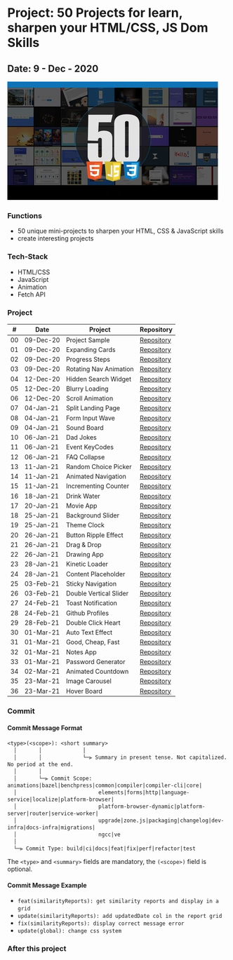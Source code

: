 # Project: 50 Projects for learn, sharpen your HTML/CSS, JS Dom Skills

## Date: 9 - Dec - 2020

<img src="./screenshot.jpg" alt="Screenshot"/>

### Functions

- 50 unique mini-projects to sharpen your HTML, CSS & JavaScript skills
- create interesting projects

### Tech-Stack

- HTML/CSS
- JavaScript
- Animation
- Fetch API

### Project

|  #  | Date      | Project                | Repository                                                                                          |
| :-: | --------- | ---------------------- | --------------------------------------------------------------------------------------------------- |
| 00  | 09-Dec-20 | Project Sample         | [Repository](https://github.com/tinspham209/50projects50days/tree/master/00-project-sample)         |
| 01  | 09-Dec-20 | Expanding Cards        | [Repository](https://github.com/tinspham209/50projects50days/tree/master/01-expanding-cards)        |
| 02  | 09-Dec-20 | Progress Steps         | [Repository](https://github.com/tinspham209/50projects50days/tree/master/02-progress-steps)         |
| 03  | 09-Dec-20 | Rotating Nav Animation | [Repository](https://github.com/tinspham209/50projects50days/tree/master/03-rotating-nav-animation) |
| 04  | 12-Dec-20 | Hidden Search Widget   | [Repository](https://github.com/tinspham209/50projects50days/tree/master/04-hidden-search-widget)   |
| 05  | 12-Dec-20 | Blurry Loading         | [Repository](https://github.com/tinspham209/50projects50days/tree/master/05-blurry-loading)         |
| 06  | 12-Dec-20 | Scroll Animation       | [Repository](https://github.com/tinspham209/50projects50days/tree/master/06-scroll-animation)       |
| 07  | 04-Jan-21 | Split Landing Page     | [Repository](https://github.com/tinspham209/50projects50days/tree/master/07-split-landing-page)     |
| 08  | 04-Jan-21 | Form Input Wave        | [Repository](https://github.com/tinspham209/50projects50days/tree/master/08-form-input-wave)        |
| 09  | 04-Jan-21 | Sound Board            | [Repository](https://github.com/tinspham209/50projects50days/tree/master/09-sound-board)            |
| 10  | 06-Jan-21 | Dad Jokes              | [Repository](https://github.com/tinspham209/50projects50days/tree/master/10-dad-jokes)              |
| 11  | 06-Jan-21 | Event KeyCodes         | [Repository](https://github.com/tinspham209/50projects50days/tree/master/11-event-keycodes)         |
| 12  | 06-Jan-21 | FAQ Collapse           | [Repository](https://github.com/tinspham209/50projects50days/tree/master/12-faq-collapse)           |
| 13  | 11-Jan-21 | Random Choice Picker   | [Repository](https://github.com/tinspham209/50projects50days/tree/master/13-random-choice-picker)   |
| 14  | 11-Jan-21 | Animated Navigation    | [Repository](https://github.com/tinspham209/50projects50days/tree/master/14-animated-navigation)    |
| 15  | 11-Jan-21 | Incrementing Counter   | [Repository](https://github.com/tinspham209/50projects50days/tree/master/15-incrementing-counter)   |
| 16  | 18-Jan-21 | Drink Water            | [Repository](https://github.com/tinspham209/50projects50days/tree/master/16-drink-water)            |
| 17  | 20-Jan-21 | Movie App              | [Repository](https://github.com/tinspham209/50projects50days/tree/master/17-movie-app)              |
| 18  | 25-Jan-21 | Background Slider      | [Repository](https://github.com/tinspham209/50projects50days/tree/master/18-background-slider)      |
| 19  | 25-Jan-21 | Theme Clock            | [Repository](https://github.com/tinspham209/50projects50days/tree/master/19-theme-clock)            |
| 20  | 26-Jan-21 | Button Ripple Effect   | [Repository](https://github.com/tinspham209/50projects50days/tree/master/20-button-ripple-effect)   |
| 21  | 26-Jan-21 | Drag & Drop            | [Repository](https://github.com/tinspham209/50projects50days/tree/master/21-drag-n-drop)            |
| 22  | 26-Jan-21 | Drawing App            | [Repository](https://github.com/tinspham209/50projects50days/tree/master/22-drawing-app)            |
| 23  | 28-Jan-21 | Kinetic Loader         | [Repository](https://github.com/tinspham209/50projects50days/tree/master/23-kinetic-loader)         |
| 24  | 28-Jan-21 | Content Placeholder    | [Repository](https://github.com/tinspham209/50projects50days/tree/master/24-content-placeholder)    |
| 25  | 03-Feb-21 | Sticky Navigation      | [Repository](https://github.com/tinspham209/50projects50days/tree/master/25-sticky-navigation)      |
| 26  | 03-Feb-21 | Double Vertical Slider | [Repository](https://github.com/tinspham209/50projects50days/tree/master/26-double-vertical-slider) |
| 27  | 24-Feb-21 | Toast Notification     | [Repository](https://github.com/tinspham209/50projects50days/tree/master/27-toast-notification)     |
| 28  | 24-Feb-21 | Github Profiles        | [Repository](https://github.com/tinspham209/50projects50days/tree/master/28-github-profiles)        |
| 29  | 28-Feb-21 | Double Click Heart     | [Repository](https://github.com/tinspham209/50projects50days/tree/master/29-double-click-heart)     |
| 30  | 01-Mar-21 | Auto Text Effect       | [Repository](https://github.com/tinspham209/50projects50days/tree/master/30-auto-text-effect)       |
| 31  | 01-Mar-21 | Good, Cheap, Fast      | [Repository](https://github.com/tinspham209/50projects50days/tree/master/31-good-cheap-fast)        |
| 32  | 01-Mar-21 | Notes App              | [Repository](https://github.com/tinspham209/50projects50days/tree/master/32-notes-app)              |
| 33  | 01-Mar-21 | Password Generator     | [Repository](https://github.com/tinspham209/50projects50days/tree/master/33-password-generator)     |
| 34  | 02-Mar-21 | Animated Countdown     | [Repository](https://github.com/tinspham209/50projects50days/tree/master/34-animated-countdown)     |
| 35  | 23-Mar-21 | Image Carousel         | [Repository](https://github.com/tinspham209/50projects50days/tree/master/35-image-carousel)         |
| 36  | 23-Mar-21 | Hover Board            | [Repository](https://github.com/tinspham209/50projects50days/tree/master/36-hoverboard)             |

### Commit

#### <a name="commit-header"></a>Commit Message Format

```
<type>(<scope>): <short summary>
  │       │             │
  │       │             └─⫸ Summary in present tense. Not capitalized. No period at the end.
  │       │
  │       └─⫸ Commit Scope: animations|bazel|benchpress|common|compiler|compiler-cli|core|
  │                          elements|forms|http|language-service|localize|platform-browser|
  │                          platform-browser-dynamic|platform-server|router|service-worker|
  │                          upgrade|zone.js|packaging|changelog|dev-infra|docs-infra|migrations|
  │                          ngcc|ve
  │
  └─⫸ Commit Type: build|ci|docs|feat|fix|perf|refactor|test
```

The `<type>` and `<summary>` fields are mandatory, the `(<scope>)` field is optional.

#### <a name="commit-header"></a>Commit Message Example

- `feat(similarityReports): get similarity reports and display in a grid`
- `update(similarityReports): add updatedDate col in the report grid`
- `fix(similarityReports): display correct message error`
- `update(global): change css system`

### After this project
